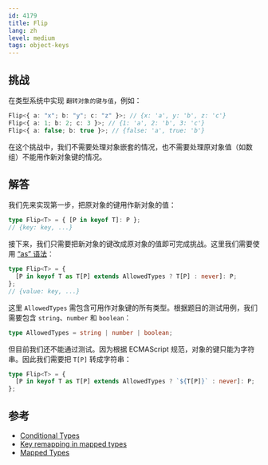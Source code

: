 ```yaml
---
id: 4179
title: Flip
lang: zh
level: medium
tags: object-keys
---
```


## 挑战

在类型系统中实现 `翻转对象的键与值`，例如：

```ts
Flip<{ a: "x"; b: "y"; c: "z" }>; // {x: 'a', y: 'b', z: 'c'}
Flip<{ a: 1; b: 2; c: 3 }>; // {1: 'a', 2: 'b', 3: 'c'}
Flip<{ a: false; b: true }>; // {false: 'a', true: 'b'}
```

在这个挑战中，我们不需要处理对象嵌套的情况，也不需要处理原对象值（如数组）不能用作新对象键的情况。

## 解答

我们先来实现第一步，把原对象的键用作新对象的值：

```ts
type Flip<T> = { [P in keyof T]: P };
// {key: key, ...}
```

接下来，我们只需要把新对象的键改成原对象的值即可完成挑战。这里我们需要使用 [“as” 语法](https://www.typescriptlang.org/docs/handbook/release-notes/typescript-4-1.html#key-remapping-in-mapped-types)：

```ts
type Flip<T> = {
  [P in keyof T as T[P] extends AllowedTypes ? T[P] : never]: P;
};
// {value: key, ...}
```

这里 `AllowedTypes` 需包含可用作对象键的所有类型。根据题目的测试用例，我们需要包含 `string`、`number` 和 `boolean`：

```ts
type AllowedTypes = string | number | boolean;
```

但目前我们还不能通过测试。因为根据 ECMAScript 规范，对象的键只能为字符串。因此我们需要把 `T[P]` 转成字符串：

```ts
type Flip<T> = {
  [P in keyof T as T[P] extends AllowedTypes ? `${T[P]}` : never]: P;
};
```

## 参考

- [Conditional Types](https://www.typescriptlang.org/docs/handbook/2/conditional-types.html)
- [Key remapping in mapped types](https://www.typescriptlang.org/docs/handbook/release-notes/typescript-4-1.html#key-remapping-in-mapped-types)
- [Mapped Types](https://www.typescriptlang.org/docs/handbook/2/mapped-types.html)
